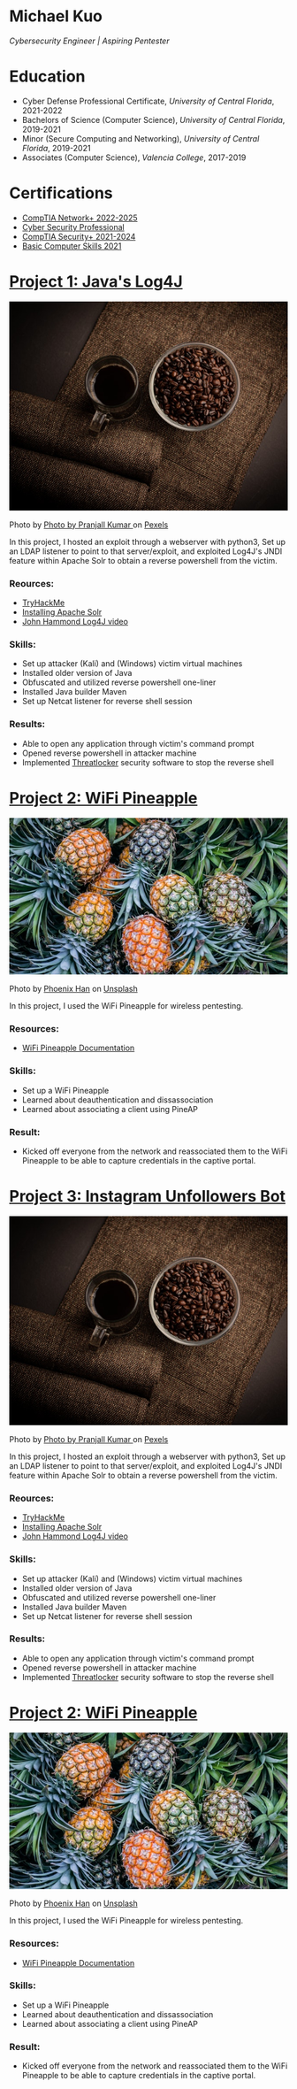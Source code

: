 # Michael Kuo
*Cybersecurity Engineer | Aspiring Pentester*

# Education
* Cyber Defense Professional Certificate, *University of Central Florida*, 2021-2022
* Bachelors of Science (Computer Science), *University of Central Florida*, 2019-2021
* Minor (Secure Computing and Networking), *University of Central Florida*, 2019-2021
* Associates (Computer Science), *Valencia College*, 2017-2019

# Certifications
* <a href="https://raw.githubusercontent.com/Speedycray/portfolio/main//CompTIA%20Network%2B%20ce%20certificate-1.png" target="_blank">CompTIA Network+ 2022-2025</a>
* <a href="https://badgr.com/public/assertions/W6z9tAapSb2JPo61Nl0NIQ" target="_blank">Cyber Security Professional</a>
* <a href="https://raw.githubusercontent.com/Speedycray/portfolio/main/Security%2B.png" target="_blank">CompTIA Security+ 2021-2024</a>
* <a href="https://badgr.com/public/assertions/wYLDfk1PQUSxuRVRaUuFBA" target="_blank">Basic Computer Skills 2021</a>

<!---
* [CompTIA Network+ 2022-2025](https://raw.githubusercontent.com/Speedycray/portfolio/main//CompTIA%20Network%2B%20ce%20certificate-1.png)
* [Cyber Security Professional](https://badgr.com/public/assertions/W6z9tAapSb2JPo61Nl0NIQ)
* [CompTIA Security+ 2021-2024](https://raw.githubusercontent.com/Speedycray/portfolio/main/Security%2B.png)
* [Basic Computer Skills 2021](https://badgr.com/public/assertions/wYLDfk1PQUSxuRVRaUuFBA)
-->






# [Project 1: Java's Log4J](https://nvd.nist.gov/vuln/detail/CVE-2021-44228)
![alt text](pexels-pranjall-kumar-8464466.jpg)


Photo by 
 <a href="https://www.pexels.com/@pranjall-kumar-150768">
   Photo by Pranjall Kumar
 </a> on 
 <a href="https://www.pexels.com/photo/coffee-beans-in-white-ceramic-mug-8464466/">
   Pexels
 </a>
 
In this project, I hosted an exploit through a webserver with python3, Set up an LDAP listener to point to that server/exploit, and exploited Log4J's JNDI feature within Apache Solr to obtain a reverse powershell from the victim.
### **Reources:**
*  [TryHackMe](https://tryhackme.com/room/solar)
*  [Installing Apache Solr](https://www.youtube.com/watch?v=Km81Zsd7Dx8)
*  [John Hammond Log4J video](https://www.youtube.com/watch?v=7qoPDq41xhQ&t=967s)

### **Skills:** 
*  Set up attacker (Kali) and (Windows) victim virtual machines
*  Installed older version of Java
*  Obfuscated and utilized reverse powershell one-liner
*  Installed Java builder Maven
*  Set up Netcat listener for reverse shell session

### **Results:**
*  Able to open any application through victim's command prompt
*  Opened reverse powershell in attacker machine
*  Implemented [Threatlocker](https://www.threatlocker.com/) security software to stop the reverse shell

# [Project 2: WiFi Pineapple](https://shop.hak5.org/products/wifi-pineapple)
![alt text](phoenix-han-ZS_RypKo9sk-unsplash.jpg)

Photo by 
  <a href="https://unsplash.com/@phienix_han?utm_source=unsplash&utm_medium=referral&utm_content=creditCopyText">Phoenix Han</a> 
  on 
  <a href="https://unsplash.com/photos/ZS_RypKo9sk">Unsplash</a>
 
In this project, I used the WiFi Pineapple for wireless pentesting.
### **Resources:**
* [WiFi Pineapple Documentation](https://docs.hak5.org/wifi-pineapple/)

### **Skills:**
* Set up a WiFi Pineapple
* Learned about deauthentication and dissassociation
* Learned about associating a client using PineAP

### **Result:**
* Kicked off everyone from the network and reassociated them to the WiFi Pineapple to be able to capture credentials in the captive portal.


# [Project 3: Instagram Unfollowers Bot](https://nvd.nist.gov/vuln/detail/CVE-2021-44228)
![alt text](pexels-pranjall-kumar-8464466.jpg)


Photo by 
 <a href="https://www.pexels.com/@pranjall-kumar-150768">
   Photo by Pranjall Kumar
 </a> on 
 <a href="https://www.pexels.com/photo/coffee-beans-in-white-ceramic-mug-8464466/">
   Pexels
 </a>
 
In this project, I hosted an exploit through a webserver with python3, Set up an LDAP listener to point to that server/exploit, and exploited Log4J's JNDI feature within Apache Solr to obtain a reverse powershell from the victim.
### **Reources:**
*  [TryHackMe](https://tryhackme.com/room/solar)
*  [Installing Apache Solr](https://www.youtube.com/watch?v=Km81Zsd7Dx8)
*  [John Hammond Log4J video](https://www.youtube.com/watch?v=7qoPDq41xhQ&t=967s)

### **Skills:** 
*  Set up attacker (Kali) and (Windows) victim virtual machines
*  Installed older version of Java
*  Obfuscated and utilized reverse powershell one-liner
*  Installed Java builder Maven
*  Set up Netcat listener for reverse shell session

### **Results:**
*  Able to open any application through victim's command prompt
*  Opened reverse powershell in attacker machine
*  Implemented [Threatlocker](https://www.threatlocker.com/) security software to stop the reverse shell

# [Project 2: WiFi Pineapple](https://shop.hak5.org/products/wifi-pineapple)
![alt text](phoenix-han-ZS_RypKo9sk-unsplash.jpg)

Photo by 
  <a href="https://unsplash.com/@phienix_han?utm_source=unsplash&utm_medium=referral&utm_content=creditCopyText">Phoenix Han</a> 
  on 
  <a href="https://unsplash.com/photos/ZS_RypKo9sk">Unsplash</a>
 
In this project, I used the WiFi Pineapple for wireless pentesting.
### **Resources:**
* [WiFi Pineapple Documentation](https://docs.hak5.org/wifi-pineapple/)

### **Skills:**
* Set up a WiFi Pineapple
* Learned about deauthentication and dissassociation
* Learned about associating a client using PineAP

### **Result:**
* Kicked off everyone from the network and reassociated them to the WiFi Pineapple to be able to capture credentials in the captive portal.

<!---

### Markdown

Markdown is a lightweight and easy-to-use syntax for styling your writing. It includes conventions for
 
```markdown
Syntax highlighted code block

# Header 1
## Header 2
### Header 3

- Bulleted
- List

1. Numbered
2. List

**Bold** and _Italic_ and `Code` text

[Link](url) and ![Image](src)
```

-->
